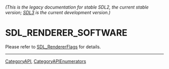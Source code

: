 ###### (This is the legacy documentation for stable SDL2, the current stable version; [SDL3](https://wiki.libsdl.org/SDL3/) is the current development version.)
# SDL_RENDERER_SOFTWARE

Please refer to [SDL_RendererFlags](SDL_RendererFlags) for details.

----
[CategoryAPI](CategoryAPI), [CategoryAPIEnumerators](CategoryAPIEnumerators)

